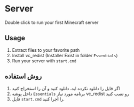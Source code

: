 # Server
Double click to run your first Minecraft server

## Usage
1. Extract files to your favorite path
2. Install vc_redist (Installer Exist in folder <code>Essentials</code>)
3. Run your server with <code>start.cmd</code>
## روش استفاده
1. اگر فایل را دانلود نکرده اید، دانلود کنید و آن را استخراج کنید
2. داخل پوشه <code>Essentials</code> برنامه مورد نیاز vc_redist رو نصب کنید
3.  فایل <code>start.cmd</code> را اجرا کنید. 
